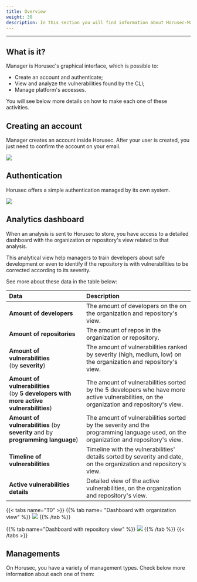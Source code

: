 ```yaml
---
title: Overview
weight: 30
description: In this section you will find information about Horusec-Manager.
---
```


---

## What is it?  

Manager is Horusec's  graphical interface, which is possible to: 

* Create an account and authenticate;
* View and analyze the vulnerabilities found by the CLI;
* Manage platform's accesses. 

You will see below more details on how to make each one of these activities.

## Creating an account 

Manager creates an account inside Horusec. After your user is created, you just need to confirm the account on your email. 

![](/docs/en/references/manager/introduction/1-login.png)

## Authentication

Horusec offers a simple authentication managed by its own system. 

![](/docs/en/references/manager/introduction/2-login-empty.png)

## Analytics dashboard

When an analysis is sent to Horusec to store, you have access to a detailed dashboard with the organization or repository's view related to that analysis. 

This analytical view help managers to train developers about safe development or even to identify if the repository is with vulnerabilities to be corrected according to its severity. 

See more about these data in the table below: 

<table>
  <thead>
    <tr>
      <th style="text-align:left">Data</th>
      <th style="text-align:left">Description</th>
    </tr>
  </thead>
  <tbody>
    <tr>
      <td style="text-align:left">
        <p></p>
        <p><b>Amount of developers</b>
        </p>
      </td>
      <td style="text-align:left">The amount of developers on the on the organization and repository&apos;s
        view.</td>
    </tr>
    <tr>
      <td style="text-align:left"><b>Amount of repositories </b>
      </td>
      <td style="text-align:left">The amount of repos in the organization or repository.</td>
    </tr>
    <tr>
      <td style="text-align:left"><b>Amount of vulnerabilities</b>
        <br />(by <b>severity</b>)</td>
      <td style="text-align:left">The amount of vulnerabilities ranked by severity (high, medium, low) on
        the organization and repository&apos;s view.</td>
    </tr>
    <tr>
      <td style="text-align:left"><b>Amount of vulnerabilities</b> 
        <br />(by <b>5 developers with more active vulnerabilities</b>)</td>
      <td style="text-align:left">The amount of vulnerabilities sorted by the 5 developers who have more
        active vulnerabilities, on the organization and repository&apos;s view.</td>
    </tr>
    <tr>
      <td style="text-align:left"><b>Amount of vulnerabilities </b>(by <b>severity </b>and by <b>programming language</b>)</td>
      <td
      style="text-align:left">The amount of vulnerabilities sorted by the severity and the programming
        language used, on the organization and repository&apos;s view.</td>
    </tr>
    <tr>
      <td style="text-align:left"><b>Timeline of vulnerabilities</b>
      </td>
      <td style="text-align:left">Timeline with the vulnerabilities&apos; details sorted by severity and
        date, on the organization and repository&apos;s view.</td>
    </tr>
    <tr>
      <td style="text-align:left"><b>Active vulnerabilities details </b>
      </td>
      <td style="text-align:left">Detailed view of the active vulnerabilities, on the organization and repository&apos;s
        view.</td>
    </tr>
  </tbody>
</table>


{{< tabs name="T0" >}}
{{% tab name= "Dashboard with organization view" %}}
![](/docs/en/references/manager/introduction/3-dashboard-organization.gif)
{{% /tab %}}

{{% tab name="Dashboard with repository view" %}}
![](/docs/en/references/manager/introduction/4-dashboard-repository.gif)
{{% /tab %}}
{{< /tabs >}}

## Managements

On Horusec, you have a variety of management types. Check below more information about each one of them:

